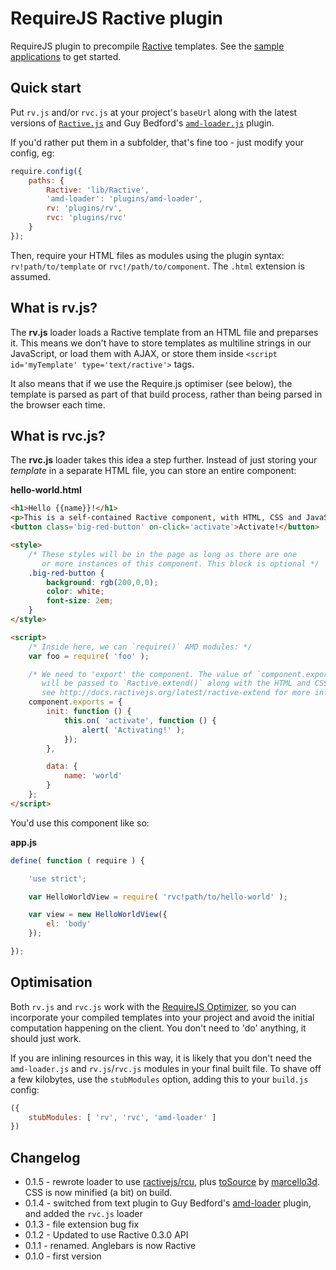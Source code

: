 RequireJS Ractive plugin
==========================

RequireJS plugin to precompile [Ractive][1] templates. See the [sample applications][4] to get started.

Quick start
-----------

Put `rv.js` and/or `rvc.js` at your project's `baseUrl` along with the latest versions of [`Ractive.js`][1] and Guy Bedford's [`amd-loader.js`][2] plugin.

If you'd rather put them in a subfolder, that's fine too - just modify your config, eg:

```js
require.config({
	paths: {
		Ractive: 'lib/Ractive',
		'amd-loader': 'plugins/amd-loader',
		rv: 'plugins/rv',
		rvc: 'plugins/rvc'
	}
});
```

Then, require your HTML files as modules using the plugin syntax: `rv!path/to/template` or `rvc!/path/to/component`. The `.html` extension is assumed.


What is rv.js?
--------------

The **rv.js** loader loads a Ractive template from an HTML file and preparses it. This means we don't have to store templates as multiline strings in our JavaScript, or load them with AJAX, or store them inside `<script id='myTemplate' type='text/ractive'>` tags.

It also means that if we use the Require.js optimiser (see below), the template is parsed as part of that build process, rather than being parsed in the browser each time.


What is rvc.js?
---------------

The **rvc.js** loader takes this idea a step further. Instead of just storing your *template* in a separate HTML file, you can store an entire component:

**hello-world.html**

```html
<h1>Hello {{name}}!</h1>
<p>This is a self-contained Ractive component, with HTML, CSS and JavaScript.</p>
<button class='big-red-button' on-click='activate'>Activate!</button>

<style>
	/* These styles will be in the page as long as there are one
	   or more instances of this component. This block is optional */
	.big-red-button {
		background: rgb(200,0,0);
		color: white;
		font-size: 2em;
	}
</style>

<script>
	/* Inside here, we can `require()` AMD modules: */
	var foo = require( 'foo' );

	/* We need to 'export' the component. The value of `component.exports`
	   will be passed to `Ractive.extend()` along with the HTML and CSS -
	   see http://docs.ractivejs.org/latest/ractive-extend for more info */
	component.exports = {
		init: function () {
			this.on( 'activate', function () {
				alert( 'Activating!' );
			});
		},

		data: {
			name: 'world'
		}
	};
</script>
```

You'd use this component like so:

**app.js**

```js
define( function ( require ) {

	'use strict';

	var HelloWorldView = require( 'rvc!path/to/hello-world' );

	var view = new HelloWorldView({
		el: 'body'
	});

});
```


Optimisation
------------

Both `rv.js` and `rvc.js` work with the [RequireJS Optimizer][3], so you can incorporate your compiled templates into your project and avoid the initial computation happening on the client. You don't need to 'do' anything, it should just work.

If you are inlining resources in this way, it is likely that you don't need the `amd-loader.js` and `rv.js`/`rvc.js` modules in your final built file. To shave off a few kilobytes, use the `stubModules` option, adding this to your `build.js` config:

```js
({
	stubModules: [ 'rv', 'rvc', 'amd-loader' ]
})
```


Changelog
---------

* 0.1.5 - rewrote loader to use [ractivejs/rcu](https://github.com/ractivejs/rcu), plus [toSource](https://github.com/marcello3d/node-tosource) by [marcello3d](https://github.com/marcello3d). CSS is now minified (a bit) on build.
* 0.1.4 - switched from text plugin to Guy Bedford's [amd-loader][2] plugin, and added the `rvc.js` loader
* 0.1.3 - file extension bug fix
* 0.1.2 - Updated to use Ractive 0.3.0 API
* 0.1.1 - renamed. Anglebars is now Ractive
* 0.1.0 - first version


[1]: https://github.com/RactiveJS/Ractive
[2]: https://github.com/guybedford/amd-loader
[3]: http://requirejs.org/docs/optimization.html
[4]: https://github.com/RactiveJS/requirejs-ractive/tree/master/sample
